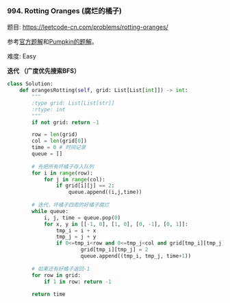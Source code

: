 ### 994. Rotting Oranges (腐烂的橘子)

题目:
<https://leetcode-cn.com/problems/rotting-oranges/>

参考[官方题解](https://leetcode-cn.com/problems/rotting-oranges/solution/fu-lan-de-ju-zi-by-leetcode-solution/)和[Pumpkin的题解](https://leetcode-cn.com/problems/rotting-oranges/solution/yan-du-you-xian-sou-suo-python3-c-by-z1m/)。

难度:   Easy


**迭代 （广度优先搜索BFS）**

```python
class Solution:
    def orangesRotting(self, grid: List[List[int]]) -> int:
        """
        :type grid: List[List[str]]
        :rtype: int
        """
        if not grid: return -1

        row = len(grid)
        col = len(grid[0])
        time = 0 # 时间记录
        queue = []
        
        # 先把所有坏橘子存入队列
        for i in range(row):
            for j in range(col):
                if grid[i][j] == 2:
                    queue.append((i,j,time))
                    
        # 迭代，坏橘子四周的好橘子腐烂            
        while queue:
            i, j, time = queue.pop(0)
            for x, y in [[-1, 0], [1, 0], [0, -1], [0, 1]]:
                tmp_i = i + x
                tmp_j = j + y
                if 0<=tmp_i<row and 0<=tmp_j<col and grid[tmp_i][tmp_j]==1:
                        grid[tmp_i][tmp_j] = 2
                        queue.append((tmp_i, tmp_j, time+1))
                        
        # 如果还有好橘子返回-1
        for row in grid:
            if 1 in row: return -1
            
        return time           
```
